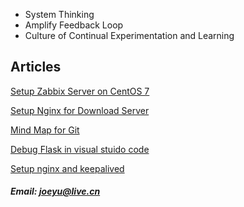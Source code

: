 - System Thinking
- Amplify Feedback Loop
- Culture of Continual Experimentation and Learning


## Articles
[Setup Zabbix Server on CentOS 7](https://github.com/joeyulivecn/joeyulivecn.github.io/blob/master/devops/setup_zabbix_on_centos_7.md)

[Setup Nginx for Download Server](https://github.com/joeyulivecn/joeyulivecn.github.io/blob/master/docs/setup-nginx-for-download-server.md)

[Mind Map for Git](https://github.com/joeyulivecn/joeyulivecn.github.io/blob/master/devops/Git.xmind)

[Debug Flask in visual stuido code](https://github.com/joeyulivecn/joeyulivecn.github.io/blob/master/docs/debug-flask-in-visual-studio-code.md)

[Setup nginx and keepalived](https://github.com/joeyulivecn/joeyulivecn.github.io/blob/master/docs/setup_nginx_keepalived.md)

##### Email: joeyu@live.cn

